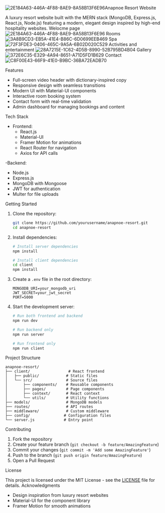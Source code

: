 ![2E184A63-446A-4F88-8AE9-8A58B13F6E96](https://github.com/user-attachments/assets/bda1928d-894f-4bd0-b5ae-00af85b19e7c)Anapnoe Resort Website

A luxury resort website built with the MERN stack (MongoDB, Express.js, React.js, Node.js) featuring a modern, elegant design inspired by high-end hospitality websites.
Welocme page
![2E184A63-446A-4F88-8AE9-8A58B13F6E96](https://github.com/user-attachments/assets/5fc761ff-ad8d-42be-bbaf-004e6eb117c3)
Rooms
![3A8B9CD3-EB5A-41E4-B86C-6D0699EEB469](https://github.com/user-attachments/assets/ca877770-f6f6-4c53-bd99-eb3b5511bdd4)
Spa
![72F3FDE3-0406-465C-9A5A-6B02D020C529](https://github.com/user-attachments/assets/e975dc81-55ff-4889-b6e7-5309ec2857d5)
Activities and entertainment
![28A7215E-1C62-4D5B-8990-52B795BD4B04](https://github.com/user-attachments/assets/ef42beef-4791-4c7b-9ab9-692cbe0de524)
Gallery
![372E6C35-E329-4A94-8651-A71D5FD1B629](https://github.com/user-attachments/assets/d1f980ee-f293-4fd5-ab3b-b05a2092627c)
Contact
![C8F00E43-66F9-41E0-B9BC-36BA72EADB70](https://github.com/user-attachments/assets/b168990f-dd97-410d-90ce-cf71f71e00b9)

Features

- Full-screen video header with dictionary-inspired copy
- Responsive design with seamless transitions
- Modern UI with Material-UI components
- Interactive room booking system
- Contact form with real-time validation
- Admin dashboard for managing bookings and content

Tech Stack

- Frontend:
  - React.js
  - Material-UI
  - Framer Motion for animations
  - React Router for navigation
  - Axios for API calls

-Backend:
  - Node.js
  - Express.js
  - MongoDB with Mongoose
  - JWT for authentication
  - Multer for file uploads

 Getting Started

1. Clone the repository:
   ```bash
   git clone https://github.com/yourusername/anapnoe-resort.git
   cd anapnoe-resort
   ```

2. Install dependencies:
   ```bash
   # Install server dependencies
   npm install

   # Install client dependencies
   cd client
   npm install
   ```

3. Create a `.env` file in the root directory:
   ```
   MONGODB_URI=your_mongodb_uri
   JWT_SECRET=your_jwt_secret
   PORT=5000
   ```

4. Start the development server:
   ```bash
   # Run both frontend and backend
   npm run dev

   # Run backend only
   npm run server

   # Run frontend only
   npm run client
   ```

Project Structure

```
anapnoe-resort/
├── client/                 # React frontend
│   ├── public/            # Static files
│   └── src/               # Source files
│       ├── components/    # Reusable components
│       ├── pages/         # Page components
│       ├── context/       # React context
│       └── utils/         # Utility functions
├── models/                # MongoDB models
├── routes/                # API routes
├── middleware/            # Custom middleware
├── config/               # Configuration files
└── server.js             # Entry point
```

 Contributing

1. Fork the repository
2. Create your feature branch (`git checkout -b feature/AmazingFeature`)
3. Commit your changes (`git commit -m 'Add some AmazingFeature'`)
4. Push to the branch (`git push origin feature/AmazingFeature`)
5. Open a Pull Request

 License

This project is licensed under the MIT License - see the [LICENSE](LICENSE) file for details.
 Acknowledgments

- Design inspiration from luxury resort websites
- Material-UI for the component library
- Framer Motion for smooth animations 

